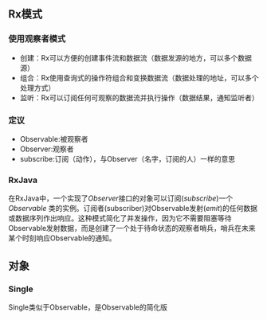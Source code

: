 ## Rx模式

### 使用观察者模式

- 创建：Rx可以方便的创建事件流和数据流（数据发源的地方，可以多个数据源）
- 组合：Rx使用查询式的操作符组合和变换数据流（数据处理的地址，可以多个处理方式）
- 监听：Rx可以订阅任何可观察的数据流并执行操作（数据结果，通知监听者）

### 定议

- Observable:被观察者
- Observer:观察者
- subscribe:订阅（动作），与Observer（名字，订阅的人）一样的意思

### RxJava

在RxJava中，一个实现了*Observer*接口的对象可以订阅(*subscribe*)一个*Observable* 类的实例。订阅者(subscriber)对Observable发射(*emit*)的任何数据或数据序列作出响应。这种模式简化了并发操作，因为它不需要阻塞等待Observable发射数据，而是创建了一个处于待命状态的观察者哨兵，哨兵在未来某个时刻响应Observable的通知。

## 对象

### Single

Single类似于Observable，是Observable的简化版



